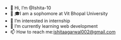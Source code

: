 - 👋 Hi, I’m @Ishita-10
- 👩‍ 🎓I am a sophomore at Vit Bhopal University
- 👀 I’m interested in internship
- 🌱 I’m currently learning web development
- 📫 How to reach me:ishitaagarwal002@gmail.com

<!---
Ishita-10/Ishita-10 is a ✨ special ✨ repository because its `README.md` (this file) appears on your GitHub profile.
You can click the Preview link to take a look at your changes.
--->
